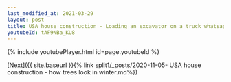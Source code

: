 ```yaml
---
last_modified_at: 2021-03-29
layout: post
title: USA house construction - Loading an excavator on a truck whatsapp status
youtubeId: tAF9NBa_KU8
---
```


{% include youtubePlayer.html id=page.youtubeId %}

[Next]({{ site.baseurl }}{% link split1/_posts/2020-11-05- USA house construction - how trees look in winter.md%})

